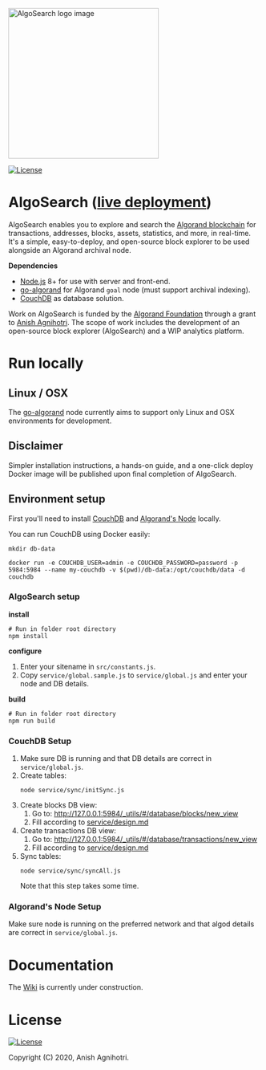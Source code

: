 <p>
<img src="https://i.imgur.com/dsBUUav.png" width="300" alt="AlgoSearch logo image" />
</p>

[![License](https://img.shields.io/badge/License-Apache%202.0-yellowgreen.svg)](https://opensource.org/licenses/Apache-2.0)

# AlgoSearch ([live deployment](https://algosearch.io))
AlgoSearch enables you to explore and search the [Algorand blockchain](https://www.algorand.com/) for transactions, addresses, blocks, assets, statistics, and more, in real-time. It's a simple, easy-to-deploy, and open-source block explorer to be used alongside an Algorand archival node.

**Dependencies**
* [Node.js](https://nodejs.org/en/) 8+ for use with server and front-end.
* [go-algorand](https://github.com/algorand/go-algorand) for Algorand `goal` node (must support archival indexing).
* [CouchDB](https://couchdb.apache.org/) as database solution.

Work on AlgoSearch is funded by the [Algorand Foundation](https://algorand.foundation) through a grant to [Anish Agnihotri](https://github.com/anish-agnihotri). The scope of work includes the development of an open-source block explorer (AlgoSearch) and a WIP analytics platform.

# Run locally

## Linux / OSX
The [go-algorand](https://github.com/algorand/go-algorand) node currently aims to support only Linux and OSX environments for development.

## Disclaimer
Simpler installation instructions, a hands-on guide, and a one-click deploy Docker image will be published upon final completion of AlgoSearch.

## Environment setup
First you'll need to install [CouchDB](https://docs.couchdb.org/en/stable/install/index.html) and [Algorand's Node](https://developer.algorand.org/docs/run-a-node/setup/install/) locally.

You can run CouchDB using Docker easily:
```
mkdir db-data

docker run -e COUCHDB_USER=admin -e COUCHDB_PASSWORD=password -p 5984:5984 --name my-couchdb -v $(pwd)/db-data:/opt/couchdb/data -d couchdb
```
### AlgoSearch setup
**install**
```
# Run in folder root directory
npm install
```

**configure**
1. Enter your sitename in `src/constants.js`.
2. Copy `service/global.sample.js` to `service/global.js` and enter your node and DB details.

**build**
```
# Run in folder root directory
npm run build
```

### CouchDB Setup
1. Make sure DB is running and that DB details are correct in `service/global.js`.
2. Create tables:
   ```
   node service/sync/initSync.js
   ```
3. Create blocks DB view:
   1. Go to: http://127.0.0.1:5984/_utils/#/database/blocks/new_view
   2. Fill according to [service/design.md](service/design.md)
4. Create transactions DB view:
   1. Go to: http://127.0.0.1:5984/_utils/#/database/transactions/new_view
   2. Fill according to [service/design.md](service/design.md)
5. Sync tables:
   ```
   node service/sync/syncAll.js
   ```
   Note that this step takes some time.

### Algorand's Node Setup
Make sure node is running on the preferred network and that algod details are correct in `service/global.js`.

# Documentation
The [Wiki](https://github.com/Anish-Agnihotri/algosearch/wiki) is currently under construction.

# License
[![License](https://img.shields.io/badge/License-Apache%202.0-yellowgreen.svg)](https://opensource.org/licenses/Apache-2.0)

Copyright (C) 2020, Anish Agnihotri.